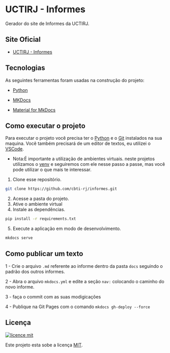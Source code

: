 # UCTIRJ - Informes

Gerador do site de Informes da UCTIRJ.

## Site Oficial

* [UCTIRJ - Informes](https://cbti-rj-org.github.io/informes/)

## Tecnologias

As seguintes ferramentas foram usadas na construção do projeto:

* [Python](https://www.python.org)

* [MKDocs](https://www.mkdocs.org)

* [Material for MkDocs](https://squidfunk.github.io/mkdocs-material/)

## Como executar o projeto

Para executar o projeto você precisa ter o [Python](https://www.python.org) e o [Git](https://git-scm.com) instalados na sua maquina. Você também precisará de um editor de textos, eu utilizei o [VSCode](https://code.visualstudio.com).

* Nota:É importante a utilização de ambientes virtuais. neste projetos utilizamos o [venv](https://docs.python.org/3/library/venv.html) e seguiremos com ele nesse passo a passe, mas você pode utilizar o que mais te interessar.

1. Clone esse repositório.

```bash
git clone https://github.com/cbti-rj/informes.git
```

2. Acesse a pasta do projeto.
3. Ative o ambiente virtual
4. Instale as dependências.

```bash
pip install -r requirements.txt
```

5. Execute a aplicação em modo de desenvolvimento.

```bash
mkdocs serve
```

## Como publicar um texto

1 - Crie o arquivo `.md` referente ao informe dentro da pasta `docs` seguindo o padrão dos outros informes.

2 - Abra o arquivo `mkdocs.yml` e edite a seção `nav:` colocando o caminho do novo informe.

3 - faça o commit com as suas modigicações

4 - Publique na Git Pages com o comando `mkdocs gh-deploy --force`

## Licença

[![licence mit](https://img.shields.io/badge/licence-MIT-blue.svg)](/LICENSE)

Este projeto esta sobe a licença [MIT](/LICENSE).

